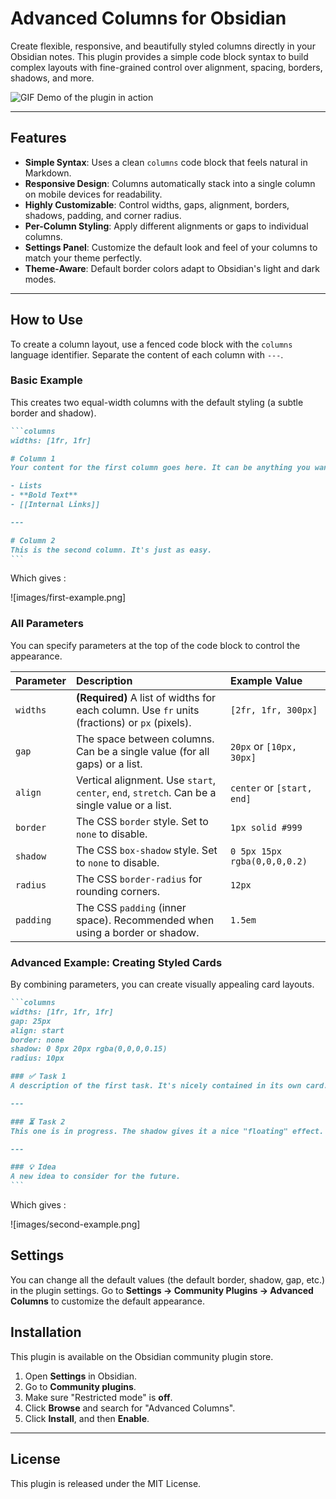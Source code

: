 # Advanced Columns for Obsidian

Create flexible, responsive, and beautifully styled columns directly in your Obsidian notes. This plugin provides a simple code block syntax to build complex layouts with fine-grained control over alignment, spacing, borders, shadows, and more.

![GIF Demo of the plugin in action](https://media4.giphy.com/media/v1.Y2lkPTc5MGI3NjExaHdpd2ptZHQ1OXk0aHV0Nzg5NHFmbDMyanV3cWkydWg1YmphZGs3cyZlcD12MV9pbnRlcm5hbF9naWZfYnlfaWQmY3Q9Zw/ZasijBrfNA4QOThdIK/giphy.gif)

---

## Features

- **Simple Syntax**: Uses a clean `columns` code block that feels natural in Markdown.
- **Responsive Design**: Columns automatically stack into a single column on mobile devices for readability.
- **Highly Customizable**: Control widths, gaps, alignment, borders, shadows, padding, and corner radius.
- **Per-Column Styling**: Apply different alignments or gaps to individual columns.
- **Settings Panel**: Customize the default look and feel of your columns to match your theme perfectly.
- **Theme-Aware**: Default border colors adapt to Obsidian's light and dark modes.

---

## How to Use

To create a column layout, use a fenced code block with the `columns` language identifier. Separate the content of each column with `---`.

### Basic Example

This creates two equal-width columns with the default styling (a subtle border and shadow).

````md
```columns
widths: [1fr, 1fr]

# Column 1
Your content for the first column goes here. It can be anything you want.

- Lists
- **Bold Text**
- [[Internal Links]]

---

# Column 2
This is the second column. It's just as easy.
```
````

Which gives : 

![images/first-example.png]

### All Parameters

You can specify parameters at the top of the code block to control the appearance.

| Parameter | Description                                                                                   | Example Value                |
| :-------- | :-------------------------------------------------------------------------------------------- | :--------------------------- |
| `widths`  | **(Required)** A list of widths for each column. Use `fr` units (fractions) or `px` (pixels). | `[2fr, 1fr, 300px]`          |
| `gap`     | The space between columns. Can be a single value (for all gaps) or a list.                    | `20px` or `[10px, 30px]`     |
| `align`   | Vertical alignment. Use `start`, `center`, `end`, `stretch`. Can be a single value or a list. | `center` or `[start, end]`   |
| `border`  | The CSS `border` style. Set to `none` to disable.                                             | `1px solid #999`             |
| `shadow`  | The CSS `box-shadow` style. Set to `none` to disable.                                         | `0 5px 15px rgba(0,0,0,0.2)` |
| `radius`  | The CSS `border-radius` for rounding corners.                                                 | `12px`                       |
| `padding` | The CSS `padding` (inner space). Recommended when using a border or shadow.                   | `1.5em`                      |

### Advanced Example: Creating Styled Cards

By combining parameters, you can create visually appealing card layouts.

````md
```columns
widths: [1fr, 1fr, 1fr]
gap: 25px
align: start
border: none
shadow: 0 8px 20px rgba(0,0,0,0.15)
radius: 10px

### ✅ Task 1
A description of the first task. It's nicely contained in its own card.

---

### ⏳ Task 2
This one is in progress. The shadow gives it a nice "floating" effect.

---

### 💡 Idea
A new idea to consider for the future.
```
````

Which gives : 

![images/second-example.png]
## Settings

You can change all the default values (the default border, shadow, gap, etc.) in the plugin settings. Go to **Settings → Community Plugins → Advanced Columns** to customize the default appearance.

## Installation

This plugin is available on the Obsidian community plugin store.

1.  Open **Settings** in Obsidian.
2.  Go to **Community plugins**.
3.  Make sure "Restricted mode" is **off**.
4.  Click **Browse** and search for "Advanced Columns".
5.  Click **Install**, and then **Enable**.

---

## License

This plugin is released under the MIT License.